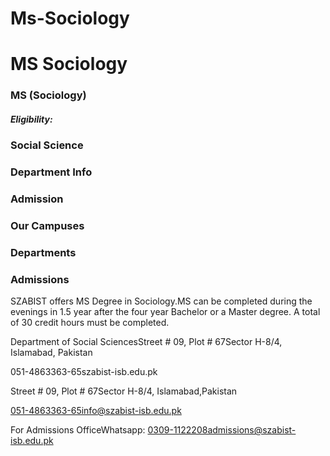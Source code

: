 # Ms-Sociology

# MS Sociology

### MS (Sociology)

##### Eligibility:

### Social Science

### Department Info

### Admission

### Our Campuses

### Departments

### Admissions

SZABIST offers MS Degree in Sociology.MS can be completed during the evenings in 1.5 year after the four year Bachelor or a Master degree. A total of 30 credit hours must be completed.

Department of Social SciencesStreet # 09, Plot # 67Sector H-8/4, Islamabad, Pakistan

051-4863363-65szabist-isb.edu.pk

Street # 09, Plot # 67Sector H-8/4, Islamabad,Pakistan

051-4863363-65info@szabist-isb.edu.pk

For Admissions OfficeWhatsapp: 0309-1122208admissions@szabist-isb.edu.pk

